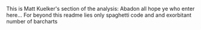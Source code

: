 This is Matt Kuelker's section of the analysis:
Abadon all hope ye who enter here... For beyond this readme lies only spaghetti code and and exorbitant number of barcharts
